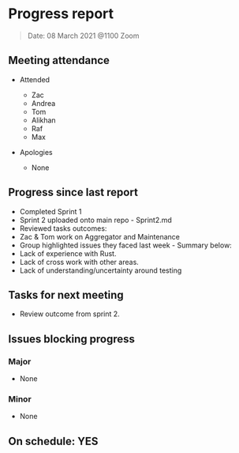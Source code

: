 <!-- File name must be Year-Month-Date.md
e.g. 2020-10-12.md -->

<!--One report per week Minimum!-->
# Progress report

> Date: 08 March 2021 @1100 Zoom

<!--Names of those who attended the meeting, CSV-->
## Meeting attendance

- Attended
  - Zac
  - Andrea
  - Tom
  - Alikhan
  - Raf
  - Max
  
- Apologies
  - None

## Progress since last report
<!--What have you done ?-->
<!--Single line bullet point-->

- Completed Sprint 1
- Sprint 2 uploaded onto main repo - Sprint2.md
- Reviewed tasks outcomes:
- Zac & Tom work on Aggregator and Maintenance
- Group highlighted issues they faced last week - Summary below:
- Lack of experience with Rust.
- Lack of cross work with other areas.
- Lack of understanding/uncertainty around testing

## Tasks for next meeting
<!--What will you do before the next?-->
<!--Single line bullet point-->

- Review outcome from sprint 2.

## Issues blocking progress

### Major

- None

### Minor

- None

<!--Pick one-->
<!--## On schedule: YES-->
<!--## On schedule: NO-->

## On schedule: YES
